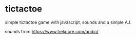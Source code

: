 # tictactoe
simple tictactoe game with javascript, sounds and a simple A.I.

sounds from https://www.trekcore.com/audio/
